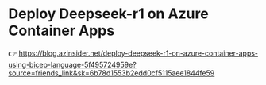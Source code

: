 # Deploy Deepseek-r1 on Azure Container Apps 

👉 https://blog.azinsider.net/deploy-deepseek-r1-on-azure-container-apps-using-bicep-language-5f495724959e?source=friends_link&sk=6b78d1553b2edd0cf5115aee1844fe59

